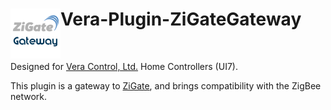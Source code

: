# <img align="left" src="media/zigate_gateway_logo.png"> Vera-Plugin-ZiGateGateway

<br/>

Designed for [Vera Control, Ltd.](http://getvera.com) Home Controllers (UI7).

This plugin is a gateway to [ZiGate](http://zigate.fr), and brings compatibility with the ZigBee network. 
